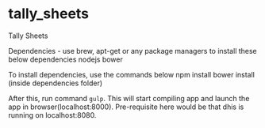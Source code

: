 # tally_sheets
Tally Sheets

Dependencies - use brew, apt-get or any package managers to install these below dependencies
nodejs
bower


To install dependencies, use the commands below
npm install
bower install (inside dependencies folder)


After this, run command `gulp`. This will start compiling app and launch the app in browser(localhost:8000). Pre-requisite here
would be that dhis is running on localhost:8080.